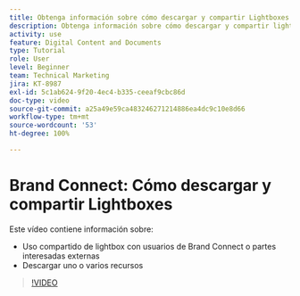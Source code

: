 ```yaml
---
title: Obtenga información sobre cómo descargar y compartir Lightboxes
description: Obtenga información sobre cómo descargar y compartir lightboxes y recursos en Brand Connect de [!UICONTROL DAM de Workfront].
activity: use
feature: Digital Content and Documents
type: Tutorial
role: User
level: Beginner
team: Technical Marketing
jira: KT-8987
exl-id: 5c1ab624-9f20-4ec4-b335-ceeaf9cbc86d
doc-type: video
source-git-commit: a25a49e59ca483246271214886ea4dc9c10e8d66
workflow-type: tm+mt
source-wordcount: '53'
ht-degree: 100%

---
```


# Brand Connect: Cómo descargar y compartir Lightboxes

Este vídeo contiene información sobre:

* Uso compartido de lightbox con usuarios de Brand Connect o partes interesadas externas
* Descargar uno o varios recursos

>[!VIDEO](https://video.tv.adobe.com/v/335249/?quality=12&learn=on)
